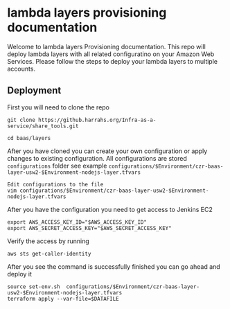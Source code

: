 # lambda layers provisioning documentation

Welcome to lambda layers Provisioning documentation. This repo will deploy lambda layers with all related configuratino on your Amazon Web Services. Please follow the steps to deploy your lambda layers to multiple accounts. 

## Deployment
First you will need to  clone the repo
```
git clone https://github.harrahs.org/Infra-as-a-service/share_tools.git
```

```
cd baas/layers
```

After you have cloned you can create your own configuration or apply changes to existing configuration. All configurations are stored `configurations` folder see example `configurations/$Environment/czr-baas-layer-usw2-$Environment-nodejs-layer.tfvars`
```
Edit configurations to the file
vim configurations/$Environment/czr-baas-layer-usw2-$Environment-nodejs-layer.tfvars
```

After you have the configuration you need to get access to Jenkins EC2
```
export AWS_ACCESS_KEY_ID="$AWS_ACCESS_KEY_ID"
export AWS_SECRET_ACCESS_KEY="$AWS_SECRET_ACCESS_KEY"
```

Verify the access by running 
```
aws sts get-caller-identity
```


After you see the command is successfully finished you can go ahead and deploy it
```
source set-env.sh  configurations/$Environment/czr-baas-layer-usw2-$Environment-nodejs-layer.tfvars
terraform apply --var-file=$DATAFILE
```